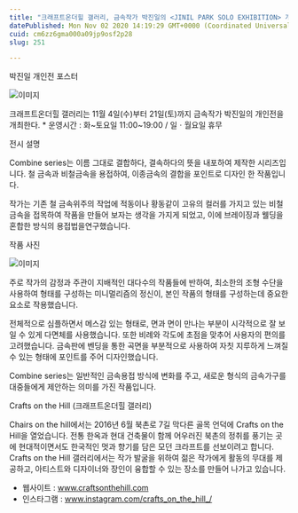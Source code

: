 ```yaml
---
title: "크래프트온더힐 갤러리, 금속작가 박진일의 <JINIL PARK SOLO EXHIBITION> 개인전 개최"
datePublished: Mon Nov 02 2020 14:19:29 GMT+0000 (Coordinated Universal Time)
cuid: cm6zz6gma000a09jp9osf2p28
slug: 251

---
```



박진일 개인전 포스터

![이미지](https://cdn.hashnode.com/res/hashnode/image/upload/v1739247704960/94b98f44-0082-45b1-9626-ab3ba63bca5c.jpeg)

크래프트온더힐 갤러리는 11월 4일(수)부터 21일(토)까지 금속작가 박진일의 <JINIL PARK SOLO EXHIBITION> 개인전을 개최한다. * 운영시간 : 화~토요일 11:00~19:00 / 일ㆍ월요일 휴무

전시 설명

Combine series는 이름 그대로 결합하다, 결속하다의 뜻을 내포하여 제작한 시리즈입니다. 철 금속과 비철금속을 용접하여, 이종금속의 결합을 포인트로 디자인 한 작품입니다.

작가는 기존 철 금속위주의 작업에 적동이나 황동같이 고유의 컬러를 가지고 있는 비철금속을 접목하여 작품을 만들어 보자는 생각을 가지게 되었고, 이에 브레이징과 웰딩을 혼합한 방식의 용접법을연구했습니다.

작품 사진

![이미지](https://cdn.hashnode.com/res/hashnode/image/upload/v1739247707018/63198a27-f854-4291-b9c7-ff88e77e446c.png)

주로 작가의 감정과 주관이 지배적인 대다수의 작품들에 반하여, 최소한의 조형 수단을 사용하여 형태를 구성하는 미니멀리즘의 정신이, 본인 작품의 형태를 구성하는데 중요한 요소로 작용했습니다.

전체적으로 심플하면서 메스감 있는 형태로, 면과 면이 만나는 부분이 시각적으로 잘 보일 수 있게 다면체를 사용했습니다. 또한 비례와 각도에 초점을 맞추어 사용자의 편의를 고려했습니다. 금속판에 벤딩을 통한 곡면을 부분적으로 사용하여 자칫 지루하게 느껴질 수 있는 형태에 포인트를 주어 디자인했습니다.

Combine series는 일반적인 금속용접 방식에 변화를 주고, 새로운 형식의 금속가구를 대중들에게 제안하는 의미를 가진 작품입니다.

Crafts on the Hill (크래프트온더힐 갤러리)

Chairs on the hill에서는 2016년 6월 북촌로 7길 막다른 골목 언덕에 Crafts on the Hill을 열었습니다. 전통 한옥과 현대 건축물이 함께 어우러진 북촌의 정취를 풍기는 곳에 현대적이면서도 한국적인 멋과 향기를 담은 모던 크라프트를 선보이려고 합니다. Crafts on the Hill 갤러리에서는 작가 발굴을 위하여 젊은 작가에게 활동의 무대를 제공하고, 아티스트와 디자이너와 장인이 융합할 수 있는 장소를 만들어 나가고 있습니다.

- 웹사이트 : www.craftsonthehill.com
- 인스타그램 : www.instagram.com/crafts_on_the_hill_/